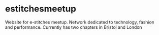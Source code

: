 # estitchesmeetup

Website for e-stitches meetup.
Network dedicated to technology, fashion and performance.
Currently has two chapters in Bristol and London
